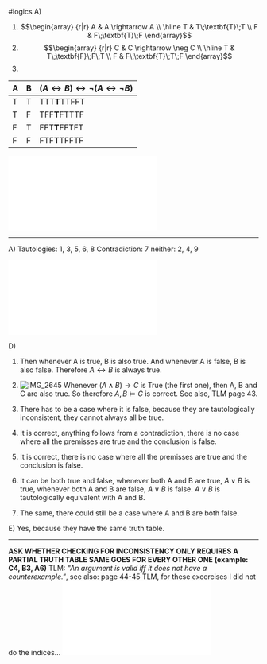 #logics 
A)
1. $$\begin{array} {r|r} A & A \rightarrow A \\ \hline T & T\;\textbf{T}\;T \\ F & F\;\textbf{T}\;F \end{array}$$
2. $$\begin{array} {r|r} C & C \rightarrow \neg C \\ \hline T & T\;\textbf{F}\;F\;T \\ F & F\;\textbf{T}\;T\;F \end{array}$$
3. 

| A   | B   | $(A \leftrightarrow B) \leftrightarrow \neg (A \leftrightarrow \neg B)$ |
| --- | --- | ----------------------------------------------------------------------- |
| T   | T   | TTT**T**TTFFT                                                           |
| T   | F   | TFF**T**FTTTF                                                           |
| F   | T   | FFT**T**FFTFT                                                           |
| F   | F   | FTF**T**TFFTF                                                           |
![Documentscans](Answers%20Forallx%2040-41.pdf)

---
A)
Tautologies: 1, 3, 5, 6, 8
Contradiction: 7
neither: 2, 4, 9

![Documentscans 2](Answers%20Forallx%2046.pdf)

D)
1. Then whenever A is true, B is also true. And whenever A is false, B is also false. Therefore $A \leftrightarrow B$ is always true.
2. ![IMG_2645](Answer%20Forallx%2046%20D2.png)
	Whenever $(A \land B) \rightarrow C$ is True (the first one), then A, B and C are also true. So therefore $A, B \models C$ is correct. See also, TLM page 43.
3. There has to be a case where it is false, because they are tautologically inconsistent, they cannot always all be true. 
4. It is correct, anything follows from a contradiction, there is no case where all the premisses are true and the conclusion is false.
5. It is correct, there is no case where all the premisses are true and the conclusion is false.
6. It can be both true and false, whenever both A and B are true, $A \lor B$ is true, whenever both A and B are false, $A \lor B$ is false. $A \lor B$ is tautologically equivalent with A and B.

7. The same, there could still be a case where A and B are both false.

E)
Yes, because they have the same truth table.

---

**ASK WHETHER CHECKING FOR INCONSISTENCY ONLY REQUIRES A PARTIAL TRUTH TABLE**
**SAME GOES FOR EVERY OTHER ONE (example: C4, B3, A6)**
TLM: *"An argument is valid iff it does not have a counterexample."*, see also: page 44-45 TLM, for these excercises I did not do the indices...
![Answers Forallx 49-52](Answers%20Forallx%2049-52.pdf)

